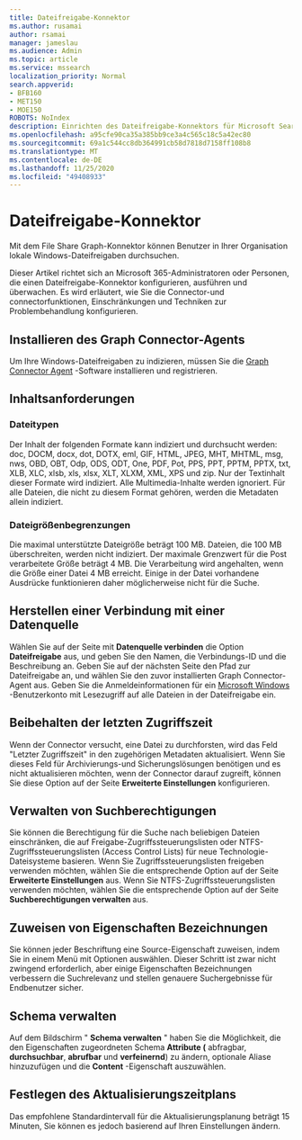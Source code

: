 ```yaml
---
title: Dateifreigabe-Konnektor
ms.author: rusamai
author: rsamai
manager: jameslau
ms.audience: Admin
ms.topic: article
ms.service: mssearch
localization_priority: Normal
search.appverid:
- BFB160
- MET150
- MOE150
ROBOTS: NoIndex
description: Einrichten des Dateifreigabe-Konnektors für Microsoft Search
ms.openlocfilehash: a95cfe90ca35a385bb9ce3a4c565c18c5a42ec80
ms.sourcegitcommit: 69a1c544cc8db364991cb58d7818d7158ff108b8
ms.translationtype: MT
ms.contentlocale: de-DE
ms.lasthandoff: 11/25/2020
ms.locfileid: "49408933"
---
```

# <a name="file-share-connector"></a>Dateifreigabe-Konnektor

Mit dem File Share Graph-Konnektor können Benutzer in Ihrer Organisation lokale Windows-Dateifreigaben durchsuchen.

Dieser Artikel richtet sich an Microsoft 365-Administratoren oder Personen, die einen Dateifreigabe-Konnektor konfigurieren, ausführen und überwachen. Es wird erläutert, wie Sie die Connector-und connectorfunktionen, Einschränkungen und Techniken zur Problembehandlung konfigurieren.

## <a name="install-graph-connector-agent"></a>Installieren des Graph Connector-Agents

Um Ihre Windows-Dateifreigaben zu indizieren, müssen Sie die [Graph Connector Agent](on-prem-agent.md) -Software installieren und registrieren.

## <a name="content-requirements"></a>Inhaltsanforderungen

### <a name="file-types"></a>Dateitypen

Der Inhalt der folgenden Formate kann indiziert und durchsucht werden: doc, DOCM, docx, dot, DOTX, eml, GIF, HTML, JPEG, MHT, MHTML, msg, nws, OBD, OBT, Odp, ODS, ODT, One, PDF, Pot, PPS, PPT, PPTM, PPTX, txt, XLB, XLC, xlsb, xls, xlsx, XLT, XLXM, XML, XPS und zip. Nur der Textinhalt dieser Formate wird indiziert. Alle Multimedia-Inhalte werden ignoriert. Für alle Dateien, die nicht zu diesem Format gehören, werden die Metadaten allein indiziert.

### <a name="file-size-limits"></a>Dateigrößenbegrenzungen

Die maximal unterstützte Dateigröße beträgt 100 MB. Dateien, die 100 MB überschreiten, werden nicht indiziert. Der maximale Grenzwert für die Post verarbeitete Größe beträgt 4 MB. Die Verarbeitung wird angehalten, wenn die Größe einer Datei 4 MB erreicht. Einige in der Datei vorhandene Ausdrücke funktionieren daher möglicherweise nicht für die Suche.

## <a name="connect-to-a-data-source"></a>Herstellen einer Verbindung mit einer Datenquelle

Wählen Sie auf der Seite mit **Datenquelle verbinden** die Option **Dateifreigabe** aus, und geben Sie den Namen, die Verbindungs-ID und die Beschreibung an. Geben Sie auf der nächsten Seite den Pfad zur Dateifreigabe an, und wählen Sie den zuvor installierten Graph Connector-Agent aus. Geben Sie die Anmeldeinformationen für ein [Microsoft Windows](https://microsoft.com/windows) -Benutzerkonto mit Lesezugriff auf alle Dateien in der Dateifreigabe ein.

## <a name="preserve-last-access-time"></a>Beibehalten der letzten Zugriffszeit

Wenn der Connector versucht, eine Datei zu durchforsten, wird das Feld "Letzter Zugriffszeit" in den zugehörigen Metadaten aktualisiert. Wenn Sie dieses Feld für Archivierungs-und Sicherungslösungen benötigen und es nicht aktualisieren möchten, wenn der Connector darauf zugreift, können Sie diese Option auf der Seite **Erweiterte Einstellungen** konfigurieren.

## <a name="manage-search-permissions"></a>Verwalten von Suchberechtigungen

Sie können die Berechtigung für die Suche nach beliebigen Dateien einschränken, die auf Freigabe-Zugriffssteuerungslisten oder NTFS-Zugriffssteuerungslisten (Access Control Lists) für neue Technologie-Dateisysteme basieren. Wenn Sie Zugriffssteuerungslisten freigeben verwenden möchten, wählen Sie die entsprechende Option auf der Seite **Erweiterte Einstellungen** aus. Wenn Sie NTFS-Zugriffssteuerungslisten verwenden möchten, wählen Sie die entsprechende Option auf der Seite **Suchberechtigungen verwalten** aus.

## <a name="assign-property-labels"></a>Zuweisen von Eigenschaften Bezeichnungen

Sie können jeder Beschriftung eine Source-Eigenschaft zuweisen, indem Sie in einem Menü mit Optionen auswählen. Dieser Schritt ist zwar nicht zwingend erforderlich, aber einige Eigenschaften Bezeichnungen verbessern die Suchrelevanz und stellen genauere Suchergebnisse für Endbenutzer sicher.

## <a name="manage-schema"></a>Schema verwalten

Auf dem Bildschirm " **Schema verwalten** " haben Sie die Möglichkeit, die den Eigenschaften zugeordneten Schema **Attribute (** abfragbar, **durchsuchbar**, **abrufbar** und **verfeinernd**) zu ändern, optionale Aliase hinzuzufügen und die **Content** -Eigenschaft auszuwählen.

## <a name="set-the-refresh-schedule"></a>Festlegen des Aktualisierungszeitplans

Das empfohlene Standardintervall für die Aktualisierungsplanung beträgt 15 Minuten, Sie können es jedoch basierend auf Ihren Einstellungen ändern.
